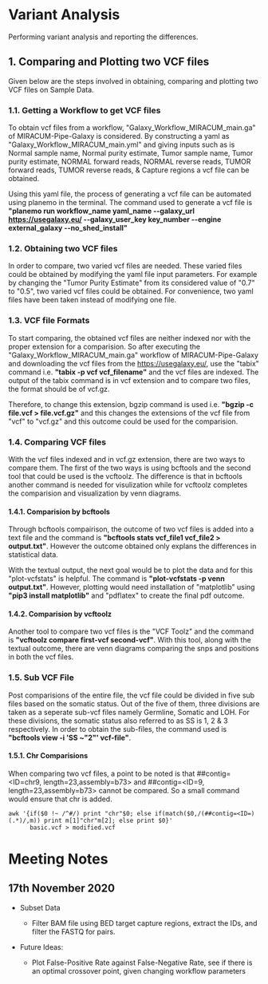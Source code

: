 # Variant Analysis
Performing variant analysis and reporting the differences.

## 1. Comparing and Plotting two VCF files
Given below are the steps involved in obtaining, comparing and plotting two VCF files on Sample Data.

### 1.1. Getting a Workflow to get VCF files
To obtain vcf files from a workflow, "Galaxy_Workflow_MIRACUM_main.ga" of MIRACUM-Pipe-Galaxy is considered. By constructing a yaml as "Galaxy_Workflow_MIRACUM_main.yml" and giving inputs such as is Normal sample name, Normal purity estimate, Tumor sample name, Tumor purity estimate, NORMAL forward reads, NORMAL reverse reads, TUMOR forward reads, TUMOR reverse reads, & Capture regions a vcf file can be obtained. 

Using this yaml file, the process of generating a vcf file can be automated using planemo in the terminal. The command used to generate a vcf file is **"planemo run workflow_name yaml_name --galaxy_url https://usegalaxy.eu/ --galaxy_user_key key_number --engine external_galaxy --no_shed_install"**


### 1.2. Obtaining two VCF files
In order to compare, two varied vcf files are needed. These varied files could be obtained by modifying the yaml file input parameters. For example by changing the "Tumor Purity Estimate" from its considered value of "0.7" to "0.5", two varied vcf files could be obtained. For convenience, two yaml files have been taken instead of modifying one file.

### 1.3. VCF file Formats
To start comparing, the obtained vcf files are neither indexed nor with the proper extension for a comparision. So after executing the "Galaxy_Workflow_MIRACUM_main.ga" workflow of MIRACUM-Pipe-Galaxy and downloading the vcf files from the https://usegalaxy.eu/, use the "tabix" command i.e. **"tabix -p vcf vcf_filename"** and the vcf files are indexed. The output of the tabix command is in vcf extension and to compare two files, the format should be of vcf.gz. 

Therefore, to change this extension, bgzip command is used i.e. **"bgzip -c file.vcf > file.vcf.gz"** and this changes the extensions of the vcf file from "vcf" to "vcf.gz" and this outcome could be used for the comparision. 

### 1.4. Comparing VCF files
With the vcf files indexed and in vcf.gz extension, there are two ways to compare them. The first of the two ways is using bcftools and the second tool that could be used is the vcftoolz. The difference is that in bcftools another command is needed for visulization while for vcftoolz completes the comparision and visualization by venn diagrams.

#### 1.4.1. Comparision by bcftools
Through bcftools compairison, the outcome of two vcf files is added into a text file and the command is **"bcftools stats vcf_file1 vcf_file2 > output.txt"**. However the outcome obtained only explans the differences in statistical data.

With the textual output, the next goal would be to plot the data and for this "plot-vcfstats" is helpful. The command is **"plot-vcfstats -p venn output.txt"**. However, plotting would need installation of "matplotlib" using **"pip3 install matplotlib"** and "pdflatex" to create the final pdf outcome.

#### 1.4.2. Comparision by vcftoolz
Another tool to compare two vcf files is the "VCF Toolz" and the command is **"vcftoolz compare first-vcf second-vcf"**. With this tool, along with the textual outcome, there are venn diagrams comparing the snps and positions in both the vcf files.

### 1.5. Sub VCF File
Post comparisions of the entire file, the vcf file could be divided in five sub files based on the somatic status. Out of the five of them, three divisions are taken as a seperate sub-vcf files namely Germline, Somatic and LOH. For these divisions, the somatic status also referred to as SS is 1, 2 & 3 respectively. In order to obtain the sub-files, the command used is **"bcftools view -i 'SS ~"2"' vcf-file"**.

#### 1.5.1. Chr Comparisions
When comparing two vcf files, a point to be noted is that ##contig=<ID=chr9, length=23,assembly=b73> and ##contig=<ID=9, length=23,assembly=b73> cannot be compared. So a small command would ensure that chr is added.

```
awk '{if($0 !~ /^#/) print "chr"$0; else if(match($0,/(##contig=<ID=)(.*)/,m)) print m[1]"chr"m[2]; else print $0}' 
      basic.vcf > modified.vcf
```

# Meeting Notes

## 17th November 2020

* Subset Data
  * Filter BAM file using BED target capture regions, extract the IDs, and filter the FASTQ for pairs.

* Future Ideas:
  * Plot False-Positive Rate against False-Negative Rate, see if there is an optimal crossover point, given changing workflow parameters
